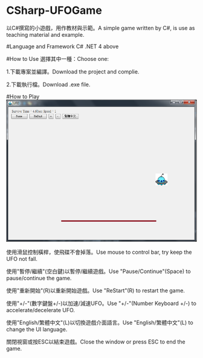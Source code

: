 # CSharp-UFOGame
以C#撰寫的小遊戲，用作教材與示範。A simple game written by C#, is use as teaching material and example.

#Language and Framework
C# .NET 4 above

#How to Use
選擇其中一種：Choose one:

1.下載專案並編譯。Download the project and complie.

2.下載執行檔。Download .exe file.

#How to Play
![alt tag](https://github.com/ryans610/CSharp-UFOGame/blob/master/assets/UFO.png)

使用滑鼠控制橫桿，使飛碟不會掉落。Use mouse to control bar, try keep the UFO not fall.

使用"暫停/繼續"(空白鍵)以暫停/繼續遊戲。Use "Pause/Continue"(Space) to pause/continue the game.

使用"重新開始"(R)以重新開始遊戲。Use "ReStart"(R) to restart the game.

使用"+/-"(數字鍵盤+/-)以加速/減速UFO。Use "+/-"(Number Keyboard +/-) to accelerate/decelerate UFO.

使用"English/繁體中文"(L)以切換遊戲介面語言。Use "English/繁體中文"(L) to change the UI language.

關閉視窗或按ESC以結束遊戲。Close the window or press ESC to end the game.

